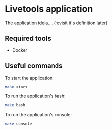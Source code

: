 # Livetools application

The application ideia.... (revisit it's definition later)

## Required tools

* Docker

## Useful commands

To start the application:
```Bash
make start
```

To run the application's bash:
```Bash
make bash
```

To run the application's console:
```Bash
make console
```


